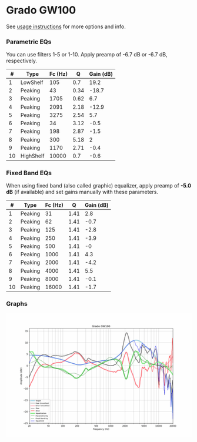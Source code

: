# Grado GW100
See [usage instructions](https://github.com/jaakkopasanen/AutoEq#usage) for more options and info.

### Parametric EQs
You can use filters 1-5 or 1-10. Apply preamp of -6.7 dB or -6.7 dB, respectively.

|   # | Type      |   Fc (Hz) |    Q |   Gain (dB) |
|-----|-----------|-----------|------|-------------|
|   1 | LowShelf  |       105 | 0.7  |        19.2 |
|   2 | Peaking   |        43 | 0.34 |       -18.7 |
|   3 | Peaking   |      1705 | 0.62 |         6.7 |
|   4 | Peaking   |      2091 | 2.18 |       -12.9 |
|   5 | Peaking   |      3275 | 2.54 |         5.7 |
|   6 | Peaking   |        34 | 3.12 |        -0.5 |
|   7 | Peaking   |       198 | 2.87 |        -1.5 |
|   8 | Peaking   |       300 | 5.18 |         2   |
|   9 | Peaking   |      1170 | 2.71 |        -0.4 |
|  10 | HighShelf |     10000 | 0.7  |        -0.6 |

### Fixed Band EQs
When using fixed band (also called graphic) equalizer, apply preamp of **-5.0 dB** (if available) and set gains manually with these parameters.

|   # | Type    |   Fc (Hz) |    Q |   Gain (dB) |
|-----|---------|-----------|------|-------------|
|   1 | Peaking |        31 | 1.41 |         2.8 |
|   2 | Peaking |        62 | 1.41 |        -0.7 |
|   3 | Peaking |       125 | 1.41 |        -2.8 |
|   4 | Peaking |       250 | 1.41 |        -3.9 |
|   5 | Peaking |       500 | 1.41 |        -0   |
|   6 | Peaking |      1000 | 1.41 |         4.3 |
|   7 | Peaking |      2000 | 1.41 |        -4.2 |
|   8 | Peaking |      4000 | 1.41 |         5.5 |
|   9 | Peaking |      8000 | 1.41 |        -0.1 |
|  10 | Peaking |     16000 | 1.41 |        -1.7 |

### Graphs
![](./Grado%20GW100.png)
